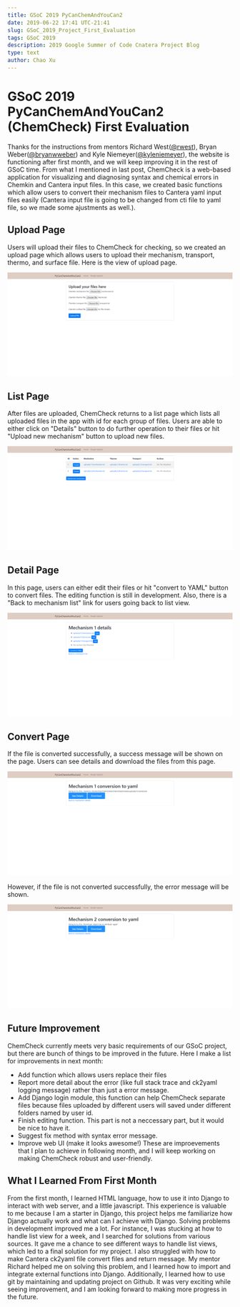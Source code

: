 ```yaml
---
title: GSoC 2019 PyCanChemAndYouCan2
date: 2019-06-22 17:41 UTC-21:41
slug: GSoC_2019_Project_First_Evaluation
tags: GSoC 2019
description: 2019 Google Summer of Code Cnatera Project Blog
type: text
author: Chao Xu
---
```


# GSoC 2019 PyCanChemAndYouCan2 (ChemCheck) First Evaluation

  Thanks for the instructions from mentors Richard West([@rwest](https://github.com/rwest)), 
Bryan Weber([@bryanwweber](https://github.com/bryanwweber)) and Kyle Niemeyer([@kyleniemeyer](https://github.com/kyleniemeyer)), the website
is functioning after first month, and we will keep improving it in the rest of GSoC time. From what I mentioned in last post, ChemCheck is a
web-based application for visualizing and diagnosing syntax and chemical errors in Chemkin and Cantera input files. In this case, we created basic 
functions which allow users to convert their mechanism files to Cantera yaml input files easily (Cantera input file is going to be changed
from cti file to yaml file, so we made some ajustments as well.).

## Upload Page

Users will upload their files to ChemCheck for checking, so we created an upload page which allows users to upload their mechanism, transport,
thermo, and surface file. Here is the view of upload page.

![image of upload page](https://github.com/12Chao/myproject/blob/master/images/upload%20page.png)

## List Page

  After files are uploaded, ChemCheck returns to a list page which lists all uploaded files in the app with id for each group of files.
Users are able to either click on "Details" button to do further operation to their files or hit "Upload new mechanism" button to upload new files.

![image of list page](https://github.com/12Chao/myproject/blob/master/images/list%20page.png)
 
## Detail Page
 
  In this page, users can either edit their files or hit "convert to YAML" button to convert files. The editing function is still in development.
Also, there is a "Back to mechanism list" link for users going back to list view.

![image of detail page](https://github.com/12Chao/myproject/blob/master/images/detail%20page.png)

## Convert Page
 
  If the file is converted successfully, a success message will be shown on the page.
Users can see details and download the files from this page.

![image of successfully uploaded page](https://github.com/12Chao/myproject/blob/master/images/convert%20succ.png)

However, if the file is not converted successfully, the error message will be shown.

![image of successfully uploaded page](https://github.com/12Chao/myproject/blob/master/images/convert%20fail.png)

## Future Improvement 

ChemCheck currently meets very basic requirements of our GSoC project, but there are bunch of things to be improved in the future.
Here I make a list for improvements in next month:

- Add function which allows users replace their files 
- Report more detail about the error (like full stack trace and ck2yaml logging message) rather than just a error message.
- Add Django login module, this function can help ChemCheck separate files because files uploaded by different users will saved under different
folders named by user id. 
- Finish editing function. This part is not a neccessary part, but it would be nice to have it.
- Suggest fix method with syntax error message.
- Improve web UI (make it looks awesome!)
These are improevements that I plan to achieve in following month, and I will keep working on making ChemCheck robust and user-friendly.

## What I Learned From First Month

From the first month, I learned HTML language, how to use it into Django to interact with web server, and a little javascript. This experience is valuable to me
because I am a starter in Django, this project helps me familiarize how Django actually work and what can I achieve with Django.
Solving problems in development improved me a lot. For instance, I was stucking at how to handle list view for a week, and I searched for solutions from various
sources. It gave me a chance to see different ways to handle list views, which led to a final solution for my project.
I also struggled with how to make Cantera ck2yaml file convert files and return message. My mentor Richard helped me on solving this problem, and I learned how to
import and integrate external functions into Django. Additionally, I learned how to use git by maintaining and updating project on Github.
It was very exciting while seeing improvement, and I am looking forward to making more progress in the future.
